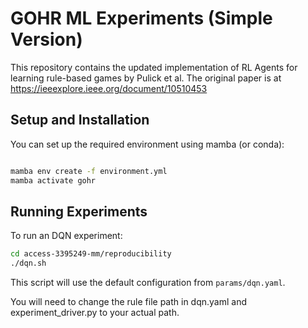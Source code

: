 # GOHR ML Experiments (Simple Version)

This repository contains the updated implementation of RL Agents for learning rule-based games by Pulick et al. The original paper is at https://ieeexplore.ieee.org/document/10510453

## Setup and Installation

You can set up the required environment using mamba (or conda):
```bash

mamba env create -f environment.yml
mamba activate gohr
```

## Running Experiments
To run an DQN experiment:
```bash
cd access-3395249-mm/reproducibility
./dqn.sh
```
This script will use the default configuration from `params/dqn.yaml`.

You will need to change the rule file path in dqn.yaml and experiment_driver.py to your actual path.

